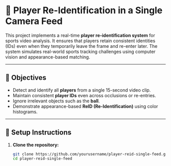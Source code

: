 # 🧠 Player Re-Identification in a Single Camera Feed

This project implements a real-time **player re-identification system** for sports video analysis. It ensures that players retain consistent identities (IDs) even when they temporarily leave the frame and re-enter later. The system simulates real-world sports tracking challenges using computer vision and appearance-based matching.

---

## 🎯 Objectives

- Detect and identify all **players** from a single 15-second video clip.
- Maintain consistent **player IDs** even across occlusions or re-entries.
- Ignore irrelevant objects such as the **ball**.
- Demonstrate appearance-based **ReID (Re-Identification)** using color histograms.

---

## 🔧 Setup Instructions

1. **Clone the repository:**
   ```bash
   git clone https://github.com/yourusername/player-reid-single-feed.git
   cd player-reid-single-feed
